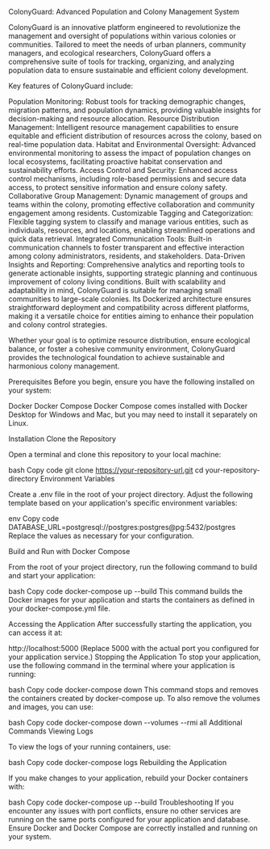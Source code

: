 ColonyGuard: Advanced Population and Colony Management System

ColonyGuard is an innovative platform engineered to revolutionize the management and oversight of populations within various colonies or communities. Tailored to meet the needs of urban planners, community managers, and ecological researchers, ColonyGuard offers a comprehensive suite of tools for tracking, organizing, and analyzing population data to ensure sustainable and efficient colony development.

Key features of ColonyGuard include:

Population Monitoring: Robust tools for tracking demographic changes, migration patterns, and population dynamics, providing valuable insights for decision-making and resource allocation.
Resource Distribution Management: Intelligent resource management capabilities to ensure equitable and efficient distribution of resources across the colony, based on real-time population data.
Habitat and Environmental Oversight: Advanced environmental monitoring to assess the impact of population changes on local ecosystems, facilitating proactive habitat conservation and sustainability efforts.
Access Control and Security: Enhanced access control mechanisms, including role-based permissions and secure data access, to protect sensitive information and ensure colony safety.
Collaborative Group Management: Dynamic management of groups and teams within the colony, promoting effective collaboration and community engagement among residents.
Customizable Tagging and Categorization: Flexible tagging system to classify and manage various entities, such as individuals, resources, and locations, enabling streamlined operations and quick data retrieval.
Integrated Communication Tools: Built-in communication channels to foster transparent and effective interaction among colony administrators, residents, and stakeholders.
Data-Driven Insights and Reporting: Comprehensive analytics and reporting tools to generate actionable insights, supporting strategic planning and continuous improvement of colony living conditions.
Built with scalability and adaptability in mind, ColonyGuard is suitable for managing small communities to large-scale colonies. Its Dockerized architecture ensures straightforward deployment and compatibility across different platforms, making it a versatile choice for entities aiming to enhance their population and colony control strategies.

Whether your goal is to optimize resource distribution, ensure ecological balance, or foster a cohesive community environment, ColonyGuard provides the technological foundation to achieve sustainable and harmonious colony management.

Prerequisites
Before you begin, ensure you have the following installed on your system:

Docker
Docker Compose
Docker Compose comes installed with Docker Desktop for Windows and Mac, but you may need to install it separately on Linux.

Installation
Clone the Repository

Open a terminal and clone this repository to your local machine:

bash
Copy code
git clone https://your-repository-url.git
cd your-repository-directory
Environment Variables

Create a .env file in the root of your project directory. Adjust the following template based on your application's specific environment variables:

env
Copy code
DATABASE_URL=postgresql://postgres:postgres@pg:5432/postgres
Replace the values as necessary for your configuration.

Build and Run with Docker Compose

From the root of your project directory, run the following command to build and start your application:

bash
Copy code
docker-compose up --build
This command builds the Docker images for your application and starts the containers as defined in your docker-compose.yml file.

Accessing the Application
After successfully starting the application, you can access it at:

http://localhost:5000 (Replace 5000 with the actual port you configured for your application service.)
Stopping the Application
To stop your application, use the following command in the terminal where your application is running:

bash
Copy code
docker-compose down
This command stops and removes the containers created by docker-compose up. To also remove the volumes and images, you can use:

bash
Copy code
docker-compose down --volumes --rmi all
Additional Commands
Viewing Logs

To view the logs of your running containers, use:

bash
Copy code
docker-compose logs
Rebuilding the Application

If you make changes to your application, rebuild your Docker containers with:

bash
Copy code
docker-compose up --build
Troubleshooting
If you encounter any issues with port conflicts, ensure no other services are running on the same ports configured for your application and database.
Ensure Docker and Docker Compose are correctly installed and running on your system.
